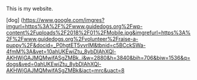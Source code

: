 This is my website.

[dog] (https://www.google.com/imgres?imgurl=https%3A%2F%2Fwww.guidedogs.org%2Fwp-content%2Fuploads%2F2018%2F01%2FMobile.jpg&imgrefurl=https%3A%2F%2Fwww.guidedogs.org%2Fvolunteer%2Fraise-a-puppy%2F&docid=_P0hgtET5vvrlM&tbnid=c5BCckSWa-4fmM%3A&vet=10ahUKEwiZtu_8ybDlAhXQl-AKHWjGAJMQMwifASgZMBk..i&w=2880&h=3840&bih=706&biw=1536&q=dogs&ved=0ahUKEwiZtu_8ybDlAhXQl-AKHWjGAJMQMwifASgZMBk&iact=mrc&uact=8
